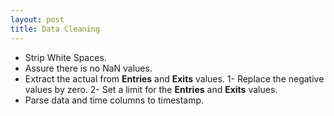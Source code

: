 ```yaml
---
layout: post
title: Data Cleaning 
---
```


* Strip White Spaces. 
* Assure there is no NaN values. 
* Extract the actual from **Entries** and **Exits** values. 
1- Replace the negative values by zero. 
2- Set a limit for the **Entries** and **Exits** values. 
* Parse data and time columns to timestamp.
